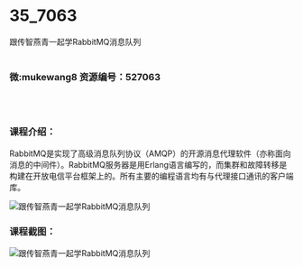 # 35_7063
跟传智燕青一起学RabbitMQ消息队列
<br/></br>
<h3>微:mukewang8 资源编号：527063</h3>
<br/></br>
<h3>课程介绍：</h3>
<p><a title="查看与 RabbitMQ 相关的文章" target="_blank">RabbitMQ</a>是实现了高级消息队列协议（AMQP）的开源消息代理软件（亦称面向消息的中间件）。<a title="查看与 RabbitMQ 相关的文章" target="_blank">RabbitMQ</a>服务器是用Erlang语言编写的，而集群和故障转移是构建在开放电信平台框架上的。所有主要的编程语言均有与代理接口通讯的客户端库。</p>
<p><img src="https://www.ko996.com/wp-content/uploads/img/2019/09/1-28-300x169.png" alt="跟传智燕青一起学RabbitMQ消息队列"></p>
<h3>课程截图：</h3>
<p><img src="https://www.ko996.com/wp-content/uploads/img/2019/09/2-45.png" alt="跟传智燕青一起学RabbitMQ消息队列"></p>
